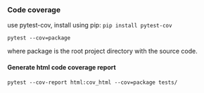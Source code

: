 ### Code coverage

use pytest-cov, install using pip: ```pip install pytest-cov```

```
pytest --cov=package 
```
where package is the root project directory with the source code. 

#### Generate html code coverage report

```
pytest --cov-report html:cov_html --cov=package tests/
```

